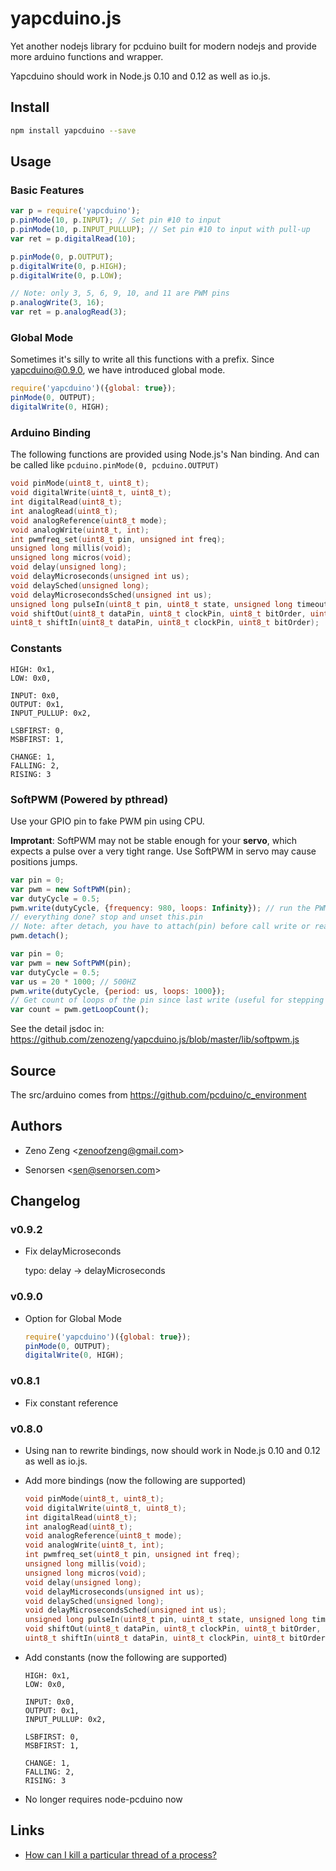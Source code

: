 # yapcduino.js

Yet another nodejs library for pcduino built for modern nodejs and provide more arduino functions and wrapper.

Yapcduino should work in Node.js 0.10 and 0.12 as well as io.js.

## Install

```bash
npm install yapcduino --save
```

## Usage

### Basic Features

```javascript
var p = require('yapcduino');
p.pinMode(10, p.INPUT); // Set pin #10 to input
p.pinMode(10, p.INPUT_PULLUP); // Set pin #10 to input with pull-up
var ret = p.digitalRead(10);
```

```javascript
p.pinMode(0, p.OUTPUT);
p.digitalWrite(0, p.HIGH);
p.digitalWrite(0, p.LOW);
```

```javascript
// Note: only 3, 5, 6, 9, 10, and 11 are PWM pins
p.analogWrite(3, 16);
var ret = p.analogRead(3);
```

### Global Mode

Sometimes it's silly to write all this functions with a prefix.
Since yapcduino@0.9.0, we have introduced global mode.

```javascript
require('yapcduino')({global: true});
pinMode(0, OUTPUT);
digitalWrite(0, HIGH);
```

### Arduino Binding

The following functions are provided using Node.js's Nan binding.
And can be called like `pcduino.pinMode(0, pcduino.OUTPUT)`

```c
void pinMode(uint8_t, uint8_t);
void digitalWrite(uint8_t, uint8_t);
int digitalRead(uint8_t);
int analogRead(uint8_t);
void analogReference(uint8_t mode);
void analogWrite(uint8_t, int);
int pwmfreq_set(uint8_t pin, unsigned int freq);
unsigned long millis(void);
unsigned long micros(void);
void delay(unsigned long);
void delayMicroseconds(unsigned int us);
void delaySched(unsigned long);
void delayMicrosecondsSched(unsigned int us);
unsigned long pulseIn(uint8_t pin, uint8_t state, unsigned long timeout);
void shiftOut(uint8_t dataPin, uint8_t clockPin, uint8_t bitOrder, uint8_t val);
uint8_t shiftIn(uint8_t dataPin, uint8_t clockPin, uint8_t bitOrder);
```

### Constants

```
HIGH: 0x1,
LOW: 0x0,

INPUT: 0x0,
OUTPUT: 0x1,
INPUT_PULLUP: 0x2,

LSBFIRST: 0,
MSBFIRST: 1,

CHANGE: 1,
FALLING: 2,
RISING: 3
```

### SoftPWM (Powered by pthread)

Use your GPIO pin to fake PWM pin using CPU.

**Improtant**: SoftPWM may not be stable enough for your **servo**, which expects a pulse over a very tight range. Use SoftPWM in servo may cause positions jumps.

```javascript
var pin = 0;
var pwm = new SoftPWM(pin);
var dutyCycle = 0.5;
pwm.write(dutyCycle, {frequency: 980, loops: Infinity}); // run the PWM forever
// everything done? stop and unset this.pin
// Note: after detach, you have to attach(pin) before call write or read
pwm.detach();
```

```javascript
var pin = 0;
var pwm = new SoftPWM(pin);
var dutyCycle = 0.5;
var us = 20 * 1000; // 500HZ
pwm.write(dutyCycle, {period: us, loops: 1000});
// Get count of loops of the pin since last write (useful for stepping motor)
var count = pwm.getLoopCount();
```

See the detail jsdoc in: https://github.com/zenozeng/yapcduino.js/blob/master/lib/softpwm.js

## Source

The src/arduino comes from https://github.com/pcduino/c_environment

## Authors

- Zeno Zeng \<zenoofzeng@gmail.com\>

- Senorsen \<sen@senorsen.com\>

## Changelog

### v0.9.2

- Fix delayMicroseconds

    typo: delay -> delayMicroseconds

### v0.9.0

- Option for Global Mode

    ```javascript
    require('yapcduino')({global: true});
    pinMode(0, OUTPUT);
    digitalWrite(0, HIGH);
    ```

### v0.8.1

- Fix constant reference

### v0.8.0

- Using nan to rewrite bindings, now should work in Node.js 0.10 and 0.12 as well as io.js.

- Add more bindings (now the following are supported)

    ```c
    void pinMode(uint8_t, uint8_t);
    void digitalWrite(uint8_t, uint8_t);
    int digitalRead(uint8_t);
    int analogRead(uint8_t);
    void analogReference(uint8_t mode);
    void analogWrite(uint8_t, int);
    int pwmfreq_set(uint8_t pin, unsigned int freq);
    unsigned long millis(void);
    unsigned long micros(void);
    void delay(unsigned long);
    void delayMicroseconds(unsigned int us);
    void delaySched(unsigned long);
    void delayMicrosecondsSched(unsigned int us);
    unsigned long pulseIn(uint8_t pin, uint8_t state, unsigned long timeout);
    void shiftOut(uint8_t dataPin, uint8_t clockPin, uint8_t bitOrder, uint8_t val);
    uint8_t shiftIn(uint8_t dataPin, uint8_t clockPin, uint8_t bitOrder);
    ```

- Add constants (now the following are supported)

    ```
    HIGH: 0x1,
    LOW: 0x0,

    INPUT: 0x0,
    OUTPUT: 0x1,
    INPUT_PULLUP: 0x2,

    LSBFIRST: 0,
    MSBFIRST: 1,

    CHANGE: 1,
    FALLING: 2,
    RISING: 3
    ```

- No longer requires node-pcduino now

## Links

- [How can I kill a particular thread of a process?](http://unix.stackexchange.com/questions/1066/how-can-i-kill-a-particular-thread-of-a-process)
